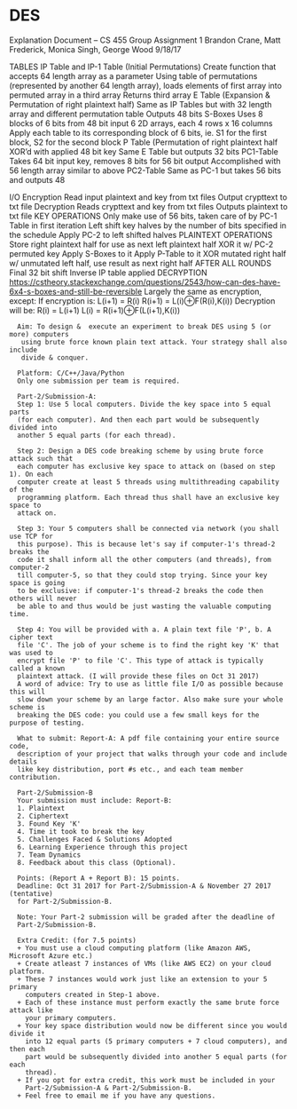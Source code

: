 # DES

Explanation Document – CS 455 Group Assignment 1
Brandon Crane, Matt Frederick, Monica Singh, George Wood
9/18/17

TABLES
  IP Table and IP-1 Table (Initial Permutations)
    Create function that accepts 64 length array as a parameter
    Using table of permutations (represented by another 64 length array), loads elements of first array into permuted array         in a third array
    Returns third array
  E Table (Expansion & Permutation of right plaintext half)
    Same as IP Tables but with 32 length array and different permutation table
    Outputs 48 bits
  S-Boxes
    Uses 8 blocks of 6 bits from 48 bit input
    6 2D arrays, each 4 rows x 16 columns
    Apply each table to its corresponding block of 6 bits, ie. S1 for the first block, S2 for the second block
  P Table (Permutation of right plaintext half XOR’d with applied 48 bit key
    Same E Table but outputs 32 bits
  PC1-Table
    Takes 64 bit input key, removes 8 bits for 56 bit output
    Accomplished with 56 length array similar to above
  PC2-Table
    Same as PC-1 but takes 56 bits and outputs 48

I/O
  Encryption
    Read input plaintext and key from txt files
    Output crypttext to txt file
  Decryption
    Reads crypttext and key from txt files
    Outputs plaintext to txt file
KEY OPERATIONS
  Only make use of 56 bits, taken care of by PC-1 Table in first iteration
  Left shift key halves by the number of bits specified in the schedule
  Apply PC-2 to left shifted halves
PLAINTEXT OPERATIONS
  Store right plaintext half for use as next left plaintext half
  XOR it w/ PC-2 permuted key
  Apply S-Boxes to it
  Apply P-Table to it
  XOR mutated right half w/ unmutated left half, use result as next right half
AFTER ALL ROUNDS
  Final 32 bit shift
  Inverse IP table applied
DECRYPTION
  https://cstheory.stackexchange.com/questions/2543/how-can-des-have-6x4-s-boxes-and-still-be-reversible
  Largely the same as encryption, except:
    If encryption is:
      L(i+1) = R(i)
      R(i+1) = L(i)⊕F(R(i),K(i))
    Decryption will be:
      R(i) = L(i+1)
      L(i) = R(i+1)⊕F(L(i+1),K(i))


      Aim: To design &  execute an experiment to break DES using 5 (or more) computers
       using brute force known plain text attack. Your strategy shall also include
       divide & conquer.

      Platform: C/C++/Java/Python
      Only one submission per team is required.

      Part-2/Submission-A:
      Step 1: Use 5 local computers. Divide the key space into 5 equal parts
      (for each computer). And then each part would be subsequently divided into
      another 5 equal parts (for each thread).

      Step 2: Design a DES code breaking scheme by using brute force attack such that
      each computer has exclusive key space to attack on (based on step 1). On each
      computer create at least 5 threads using multithreading capability of the
      programming platform. Each thread thus shall have an exclusive key space to
      attack on.

      Step 3: Your 5 computers shall be connected via network (you shall use TCP for
      this purpose). This is because let's say if computer-1's thread-2 breaks the
      code it shall inform all the other computers (and threads), from computer-2
      till computer-5, so that they could stop trying. Since your key space is going
      to be exclusive: if computer-1's thread-2 breaks the code then others will never
      be able to and thus would be just wasting the valuable computing time.

      Step 4: You will be provided with a. A plain text file 'P', b. A cipher text
      file 'C'. The job of your scheme is to find the right key 'K' that was used to
      encrypt file 'P' to file 'C'. This type of attack is typically called a known
      plaintext attack. (I will provide these files on Oct 31 2017)
      A word of advice: Try to use as little file I/O as possible because this will
      slow down your scheme by an large factor. Also make sure your whole scheme is
      breaking the DES code: you could use a few small keys for the purpose of testing.

      What to submit: Report-A: A pdf file containing your entire source code,
      description of your project that walks through your code and include details
      like key distribution, port #s etc., and each team member contribution.

      Part-2/Submission-B
      Your submission must include: Report-B:
      1. Plaintext
      2. Ciphertext
      3. Found Key 'K'
      4. Time it took to break the key
      5. Challenges Faced & Solutions Adopted
      6. Learning Experience through this project
      7. Team Dynamics
      8. Feedback about this class (Optional).

      Points: (Report A + Report B): 15 points.
      Deadline: Oct 31 2017 for Part-2/Submission-A & November 27 2017 (tentative)
      for Part-2/Submission-B.

      Note: Your Part-2 submission will be graded after the deadline of
      Part-2/Submission-B.

      Extra Credit: (for 7.5 points)
      + You must use a cloud computing platform (like Amazon AWS, Microsoft Azure etc.)
      + Create atleast 7 instances of VMs (like AWS EC2) on your cloud platform.
      + These 7 instances would work just like an extension to your 5 primary
        computers created in Step-1 above.
      + Each of these instance must perform exactly the same brute force attack like
        your primary computers.
      + Your key space distribution would now be different since you would divide it
        into 12 equal parts (5 primary computers + 7 cloud computers), and then each
        part would be subsequently divided into another 5 equal parts (for each
        thread).
      + If you opt for extra credit, this work must be included in your
        Part-2/Submission-A & Part-2/Submission-B.
      + Feel free to email me if you have any questions.

